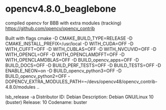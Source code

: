 # opencv4.8.0_beaglebone
compiled opencv for BBB  with extra modules (tracking)
https://github.com/opencv/opencv_contrib

Built with flags
cmake -D CMAKE_BUILD_TYPE=RELEASE -D CMAKE_INSTALL_PREFIX=/usr/local -D WITH_CUDA=OFF -D WITH_CUFFT=OFF -D WITH_CUBLAS=OFF -D WITH_NVCUVID=OFF -D WITH_OPENCL=OFF -D WITH_OPENCLAMDFFT=OFF -D WITH_OPENCLAMDBLAS=OFF -D BUILD_opencv_apps=OFF -D BUILD_DOCS=OFF -D BUILD_PERF_TESTS=OFF -D BUILD_TESTS=OFF -D ENABLE_NEON=on -D BUILD_opencv_python3=OFF  -D BUILD_opencv_python2=OFF -DOPENCV_EXTRA_MODULES_PATH=~/devs/opencv48/opencv_contrib-4.8.0/modules ..

lsb_release -a
Distributor ID:	Debian
Description:	Debian GNU/Linux 10 (buster)
Release:	10
Codename:	buster
